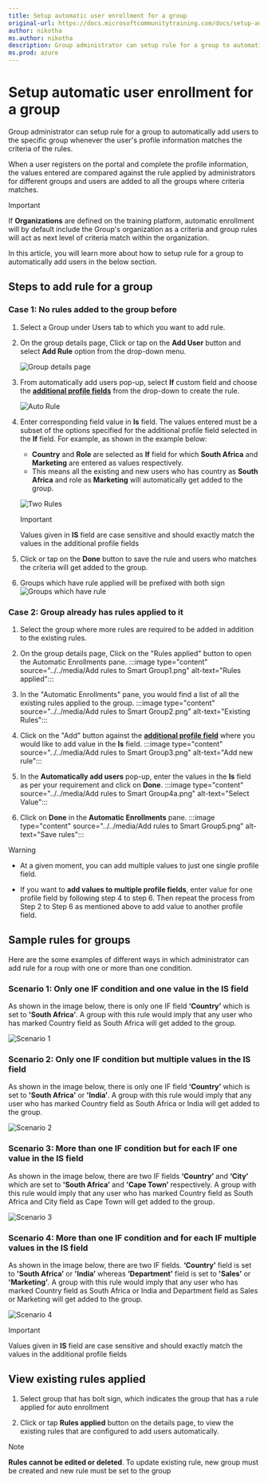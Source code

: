 ```yaml
---
title: Setup automatic user enrollment for a group
original-url: https://docs.microsoftcommunitytraining.com/docs/setup-automatic-user-enrollment-for-a-group-1
author: nikotha
ms.author: nikotha
description: Group administrator can setup rule for a group to automatically add users to the specific group whenever the user's profile information matches the criteria of the rules.
ms.prod: azure
---
```


# Setup automatic user enrollment for a group

Group administrator can setup rule for a group to automatically add users to the specific group whenever the user's profile information matches the criteria of the rules.  

When a user registers on the portal and complete the profile information, the values entered are compared against the rule applied by administrators for different groups and users are added to all the groups where criteria matches.

> [!IMPORTANT]
> If **Organizations** are defined on the training platform, automatic enrollment will by default include the Group's organization as a criteria and group rules will act as next level of criteria match within the organization.

In this article, you will learn more about how to setup rule for a group to  automatically add users in the below section.

## Steps to add rule for a group

### Case 1: No rules added to the group before

1. Select a Group under Users tab to which you want to add rule.

2. On the group details page, Click or tap on the **Add User** button and select **Add Rule** option from the drop-down menu.

    ![Group details page](../../media/image%2860%29.png)

3. From automatically add users pop-up, select **If** custom field and choose the [**additional profile fields**](../../settings/add-additional-profile-fields-for-user-information.md) from the drop-down to create the rule.

    ![Auto Rule](../../media/AutoRule1.JPG)

4. Enter corresponding field value in **Is** field. The values entered must be a subset of the options specified for the additional profile field selected in the **If** field. For example, as shown in the example below:
    - **Country** and **Role** are selected as **If** field for which **South Africa** and **Marketing** are entered as values respectively.
    - This means all the existing and new users who has country as **South Africa** and role as **Marketing** will automatically get added to the group.

    ![Two Rules](../../media/TwoRules.JPG)

    > [!IMPORTANT]
    > Values given in **IS** field are case sensitive and should exactly match the values in the additional profile fields

5. Click or tap on the **Done** button to save the rule and users who matches the criteria will get added to the group.

6. Groups which have rule applied will be prefixed with both sign ![Groups which have rule](../../media/image%2861%29.png)

### Case 2: Group already has rules applied to it

1. Select the group where more rules are required to be added in addition to the existing rules.

2. On the group details page, Click on the "Rules applied" button to open the Automatic Enrollments pane.
:::image type="content" source="../../media/Add rules to Smart Group1.png" alt-text="Rules applied":::

3. In the "Automatic Enrollments" pane, you would find a list of all the existing rules applied to the group.
:::image type="content" source="../../media/Add rules to Smart Group2.png" alt-text="Existing Rules":::

4. Click on the "Add" button against the [**additional profile field**](../../settings/add-additional-profile-fields-for-user-information.md) where you would like to add value in the **Is** field.
:::image type="content" source="../../media/Add rules to Smart Group3.png" alt-text="Add new rule":::

5. In the **Automatically add users** pop-up, enter the values in the **Is** field as per your requirement and click on **Done**.
:::image type="content" source="../../media/Add rules to Smart Group4a.png" alt-text="Select Value":::

6. Click on **Done** in the **Automatic Enrollments** pane.
:::image type="content" source="../../media/Add rules to Smart Group5.png" alt-text="Save rules":::

>[!Warning]
>
>- At a given moment, you can add multiple values to just one single profile field.
>
>- If you want to **add values to multiple profile fields**, enter value for one profile field by following step 4 to step 6. Then repeat the process from Step 2 to Step 6 as mentioned above to add value to another profile field.

## Sample rules for groups

Here are the some examples of different ways in which administrator can add rule for a roup with one or more than one condition.

### Scenario 1: Only one IF condition and one value in the IS field

As shown in the image below,  there is only one IF field **‘Country’** which is set to **'South Africa’**. A group with this rule would imply that any user who has marked Country field as South Africa will get added to the group.

![Scenario 1](../../media/S1.JPG)

### Scenario 2: Only one IF condition but multiple values in the IS field

As shown in the image below,  there is only one IF field **‘Country’** which is set to **'South Africa’** or **'India’**. A group with this rule would imply that any user who has marked Country field as South Africa or India will get added to the group.

![Scenario 2](../../media/S2.JPG)

### Scenario 3: More than one IF condition but for each IF one value in the IS field

As shown in the image below,  there are two IF fields **‘Country’** and **‘City’** which are set to **'South Africa’** and **'Cape Town’** respectively. A group with this rule would imply that any user who has marked Country field as South Africa and City field as Cape Town will get added to the group.

![Scenario 3](../../media/S3.JPG)

### Scenario 4: More than one IF condition and for each IF multiple values in the IS field

As shown in the image below,  there are two IF fields.  **‘Country’** field is set to **'South Africa’** or **'India’** whereas **‘Department’** field is set to **'Sales’** or **'Marketing’**. A group with this rule would imply that any user who has marked Country field as South Africa or India and Department field as Sales or Marketing will get added to the group.

![Scenario 4](../../media/S4.JPG)

> [!IMPORTANT]
> Values given in **IS** field are case sensitive and should exactly match the values in the additional profile fields

## View existing rules applied

1. Select group that has bolt sign, which indicates the group that has a rule applied for auto enrollment

2. Click or tap **Rules applied** button on the details page, to view the existing rules that are configured to add users automatically.

> [!NOTE]
> **Rules cannot be edited or deleted**. To update existing rule, new group must be created and new rule must be set to the group
